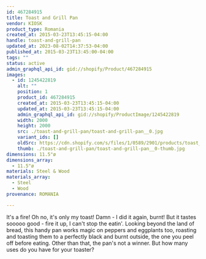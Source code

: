 ```yaml
---
id: 467284915
title: Toast and Grill Pan
vendor: KIOSK
product_type: Romania
created_at: 2015-03-23T13:45:15-04:00
handle: toast-and-grill-pan
updated_at: 2023-08-02T14:37:53-04:00
published_at: 2015-03-23T13:45:00-04:00
tags: ""
status: active
admin_graphql_api_id: gid://shopify/Product/467284915
images:
  - id: 1245422819
    alt: ""
    position: 1
    product_id: 467284915
    created_at: 2015-03-23T13:45:15-04:00
    updated_at: 2015-03-23T13:45:15-04:00
    admin_graphql_api_id: gid://shopify/ProductImage/1245422819
    width: 2000
    height: 2000
    src: ./toast-and-grill-pan/toast-and-grill-pan__0.jpg
    variant_ids: []
    oldSrc: https://cdn.shopify.com/s/files/1/0589/2901/products/toast_and_grill_pan.jpeg?v=1427132715
    thumb: ./toast-and-grill-pan/toast-and-grill-pan__0-thumb.jpg
dimensions: 11.5"ø
dimensions_array:
  - 11.5"ø
materials: Steel & Wood
materials_array:
  - Steel
  - Wood
provenance: ROMANIA

---
```


It's a fire! Oh no, it's only my toast! Damn - I did it again, burnt! But it tastes sooooo good \- fire it up, I can't stop the eatin'. Looking beyond the land of bread, this handy pan works magic on peppers and eggplants too, roasting and toasting them to a perfectly black and burnt outside, the one you peel off before eating. Other than that, the pan's not a winner. But how many uses do you have for your toaster?